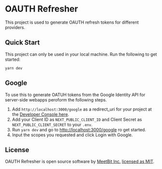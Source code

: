 # OAUTH Refresher

This project is used to generate OAUTH refresh tokens for different providers. 

## Quick Start

This project can only be used in your local machine. Run the following to get started: 

```
yarn dev
```

## Google

To use this to generate OATUH tokens from the Google Identity API for server-side webapps peroform the following steps.

1. Add `http://localhost:3000/google` as a redirect_uri for your project at the [Developer Console here](https://console.cloud.google.com/apis/credential).
2. Add your Client ID as `NEXT_PUBLIC_CLIENT_ID` and Client Secret as `NEXT_PUBLIC_CLIENT_SECRET` to your `.env`.
3. Run `yarn dev` and go to [http://localhost:3000/google](http://localhost:3000/google) ro get started.
4. Input the scopes you requested and click Login with Google.

## License
OAUTH Refresher is open source software by [MeetBit Inc.](https://meetbit.io/) [licensed as MIT](https://github.com/MeetBit/oauth-refresher/blob/master/LICENSE).